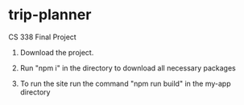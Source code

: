 # trip-planner
CS 338 Final Project

1) Download the project.

2) Run "npm i" in the directory to download all necessary packages 

3) To run the site run the command "npm run build" in the my-app directory